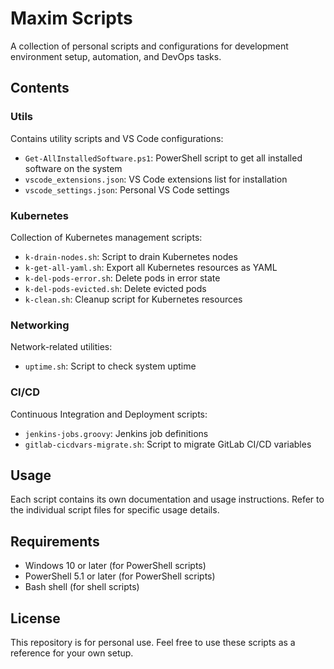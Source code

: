 # Maxim Scripts

A collection of personal scripts and configurations for development environment setup, automation, and DevOps tasks.

## Contents

### Utils
Contains utility scripts and VS Code configurations:
- `Get-AllInstalledSoftware.ps1`: PowerShell script to get all installed software on the system
- `vscode_extensions.json`: VS Code extensions list for installation
- `vscode_settings.json`: Personal VS Code settings

### Kubernetes
Collection of Kubernetes management scripts:
- `k-drain-nodes.sh`: Script to drain Kubernetes nodes
- `k-get-all-yaml.sh`: Export all Kubernetes resources as YAML
- `k-del-pods-error.sh`: Delete pods in error state
- `k-del-pods-evicted.sh`: Delete evicted pods
- `k-clean.sh`: Cleanup script for Kubernetes resources

### Networking
Network-related utilities:
- `uptime.sh`: Script to check system uptime

### CI/CD
Continuous Integration and Deployment scripts:
- `jenkins-jobs.groovy`: Jenkins job definitions
- `gitlab-cicdvars-migrate.sh`: Script to migrate GitLab CI/CD variables

## Usage
Each script contains its own documentation and usage instructions. Refer to the individual script files for specific usage details.

## Requirements
- Windows 10 or later (for PowerShell scripts)
- PowerShell 5.1 or later (for PowerShell scripts)
- Bash shell (for shell scripts)

## License
This repository is for personal use. Feel free to use these scripts as a reference for your own setup.
